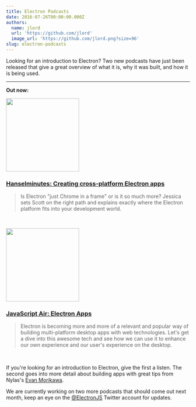 ```yaml
---
title: Electron Podcasts
date: 2016-07-26T00:00:00.000Z
authors:
  name: jlord
  url: 'https://github.com/jlord'
  image_url: 'https://github.com/jlord.png?size=96'
slug: electron-podcasts
---
```

Looking for an introduction to Electron? Two new podcasts have just been released that give a great overview of what it is, why it was built, and how it is being used.

---

**Out now:**

<a href="http://hanselminutes.com/534/creating-cross-platform-electron-apps-with-jessica-lord"><img src="https://cloud.githubusercontent.com/assets/2289/23483197/d14f716e-fe86-11e6-95da-dcfe73bb86f7.jpg" width="200"/></a>

### [Hanselminutes: Creating cross-platform Electron apps](http://hanselminutes.com/534/creating-cross-platform-electron-apps-with-jessica-lord)

> Is Electron "just Chrome in a frame" or is it so much more? Jessica sets Scott on the right path and explains exactly where the Electron platform fits into your development world.

<br />

<a href="https://javascriptair.com/episodes/2016-07-06"><img src="https://raw.githubusercontent.com/javascriptair/site/master/resources/logo.png" width="200"/></a>

### [JavaScript Air: Electron Apps](https://javascriptair.com/episodes/2016-07-06)

> Electron is becoming more and more of a relevant and popular way of building multi-platform desktop apps with web technologies. Let's get a dive into this awesome tech and see how we can use it to enhance our own experience and our user's experience on the desktop.

<br />

If you're looking for an introduction to Electron, give the first a listen. The second goes into more detail about building apps with great tips from Nylas's [Evan Morikawa](https://twitter.com/E0M).

We are currently working on two more podcasts that should come out next month, keep an eye on the [@ElectronJS](https://twitter.com/ElectronJS) Twitter account for updates.
